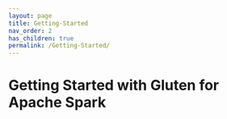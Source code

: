 ```yaml
---
layout: page
title: Getting-Started
nav_order: 2
has_children: true
permalink: /Getting-Started/
---
```

# Getting Started with Gluten for Apache Spark



